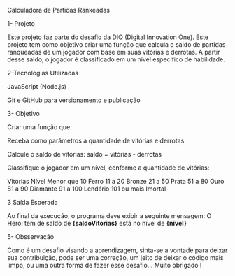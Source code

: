 Calculadora de Partidas Rankeadas

1- Projeto

Este projeto faz parte do desafio da DIO (Digital Innovation One). Este projeto tem como objetivo criar uma função que calcula o saldo de partidas ranqueadas de um jogador com base em suas vitórias e derrotas. A partir desse saldo, o jogador é classificado em um nível específico de habilidade.

2-Tecnologias Utilizadas

JavaScript (Node.js)

Git e GitHub para versionamento e publicação

3- Objetivo

Criar uma função que:

Receba como parâmetros a quantidade de vitórias e derrotas.

Calcule o saldo de vitórias: saldo = vitórias - derrotas

Classifique o jogador em um nível, conforme a quantidade de vitórias:

Vitórias	Nível
Menor que 10	Ferro
11 a 20	Bronze
21 a 50	Prata
51 a 80	Ouro
81 a 90	Diamante
91 a 100	Lendário
101 ou mais	Imortal


3 Saída Esperada

Ao final da execução, o programa deve exibir a seguinte mensagem:
O Herói tem de saldo de **{saldoVitorias}** está no nível de **{nivel}**


5- Obsservação

Como é um desafio visando a aprendizagem, sinta-se a vontade para deixar sua contribuição, pode ser uma correção, um jeito de deixar o código mais limpo, ou uma outra forma de fazer esse desafio... 
Muito obrigado !
